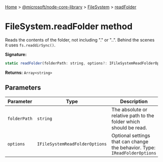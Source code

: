 [Home](./index) &gt; [@microsoft/node-core-library](./node-core-library.md) &gt; [FileSystem](./node-core-library.filesystem.md) &gt; [readFolder](./node-core-library.filesystem.readfolder.md)

# FileSystem.readFolder method

Reads the contents of the folder, not including "." or "..". Behind the scenes it uses `fs.readdirSync()`<!-- -->.

**Signature:**
```javascript
static readFolder(folderPath: string, options?: IFileSystemReadFolderOptions): Array<string>;
```
**Returns:** `Array<string>`

## Parameters

|  Parameter | Type | Description |
|  --- | --- | --- |
|  `folderPath` | `string` | The absolute or relative path to the folder which should be read. |
|  `options` | `IFileSystemReadFolderOptions` | Optional settings that can change the behavior. Type: `IReadFolderOptions` |

